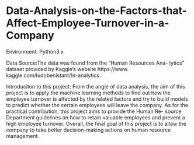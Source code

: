 # Data-Analysis-on-the-Factors-that-Affect-Employee-Turnover-in-a-Company
Environment: Python3.x

Data Source:The data was found from the “Human Resources Ana- lytics” dataset provided by Kaggle’s website https://www. kaggle.com/ludobenistant/hr-analytics.

Introduciton to this project:
From the angle of data analysis, the aim of this project is to apply the machine learning methods to find out how the employee turnover is affected by the related factors and try to build models to predict whether the certain employees will leave the company. As for the practical contribution, this project aims to provide the Human Re- source Department guidelines on how to retain valuable employees and prevent a high employee turnover. Overall, the final goal of this project is to allow the company to take better decision-making actions on human resource management.

